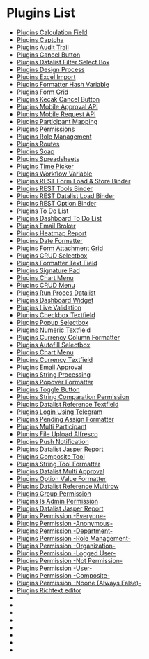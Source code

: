 # Plugins List
- [Plugins Calculation Field](https://kinnara-digital-studio.github.io/kecak-workflow/#/PluginsList_CalculationField)
- [Plugins Captcha](https://kinnara-digital-studio.github.io/kecak-workflow/#/pluginsList_Captcha)
- [Plugins Audit Trail](https://kinnara-digital-studio.github.io/kecak-workflow/#/PluginsList_auditTrail)
- [Plugins Cancel Button](https://kinnara-digital-studio.github.io/kecak-workflow/#/PluginsList_cancelButton)
- [Plugins Datalist Filter Select Box](https://kinnara-digital-studio.github.io/kecak-workflow/#/pluginsList_datalistFilter_selectBox)
- [Plugins Design Process](https://kinnara-digital-studio.github.io/kecak-workflow/#/PluginsList_DesignProcess)
- [Plugins Excel Import](https://kinnara-digital-studio.github.io/kecak-workflow/#/PluginsList_excelImport)
- [Plugins Formatter Hash Variable](https://kinnara-digital-studio.github.io/kecak-workflow/#/PluginsList_FormatterHashVariable)
- [Plugins Form Grid](https://kinnara-digital-studio.github.io/kecak-workflow/#/PluginsList_formGrid)
- [Plugins Kecak Cancel Button](https://kinnara-digital-studio.github.io/kecak-workflow/#/pluginsList_kecakCancelButton)
- [Plugins Mobile Approval API](https://kinnara-digital-studio.github.io/kecak-workflow/#/pluginsList_mobileApprovalAPI)
- [Plugins Mobile Request API](https://kinnara-digital-studio.github.io/kecak-workflow/#/pluginsList_mobileRequestAPI)
- [Plugins Participant Mapping](https://kinnara-digital-studio.github.io/kecak-workflow/#/PluginsList_ParticipantMapping)
- [Plugins Permissions](https://kinnara-digital-studio.github.io/kecak-workflow/#/pluginsList_permissions)
- [Plugins Role Management](https://kinnara-digital-studio.github.io/kecak-workflow/#/PluginsList_RoleManagement)
- [Plugins Routes](https://kinnara-digital-studio.github.io/kecak-workflow/#/PluginsList_Routes)
- [Plugins Soap](https://kinnara-digital-studio.github.io/kecak-workflow/#/pluginsList_soap)
- [Plugins Spreadsheets](https://kinnara-digital-studio.github.io/kecak-workflow/#/pluginsList_spreadsheets)
- [Plugins Time Picker](https://kinnara-digital-studio.github.io/kecak-workflow/#/pluginsList_timePicker)
- [Plugins Workflow Variable](https://kinnara-digital-studio.github.io/kecak-workflow/#/PluginsList_WorkflowVariable)
- [Plugins REST Form Load & Store Binder](https://kinnara-digital-studio.github.io/kecak-workflow/#/pluginsList_RestAPIForm)
- [Plugins REST Tools Binder](https://kinnara-digital-studio.github.io/kecak-workflow/#/pluginsList_RestAPIToolBinder)
- [Plugins REST Datalist Load Binder](https://kinnara-digital-studio.github.io/kecak-workflow/#/pluginsList_RestAPIDatalist)
- [Plugins REST Option Binder](https://kinnara-digital-studio.github.io/kecak-workflow/#/pluginsList_RestAPIOptionBinder)
- [Plugins To Do List](https://kinnara-digital-studio.github.io/kecak-workflow/#/pluginslist_todolist)
- [Plugins Dashboard To Do List](https://kinnara-digital-studio.github.io/kecak-workflow/#/pluginsList_dashboardTodolist)
- [Plugins Email Broker](https://kinnara-digital-studio.github.io/kecak-workflow/#/pluginsList_emailBroker)
- [Plugins Heatmap Report](https://kinnara-digital-studio.github.io/kecak-workflow/#/pluginsList_heatmapReport2)
- [Plugins Date Formatter](https://kinnara-digital-studio.github.io/kecak-workflow/#/pluginsList_dateFormatter)
- [Plugins Form Attachment Grid](https://kinnara-digital-studio.github.io/kecak-workflow/#/pluginsList_formAttachmentGrid)
- [Plugins CRUD Selectbox](https://kinnara-digital-studio.github.io/kecak-workflow/#/pluginsList_crudSelectbox)
- [Plugins Formatter Text Field](https://kinnara-digital-studio.github.io/kecak-workflow/#/pluginsList_formatterTextfield)
- [Plugins Signature Pad](https://kinnara-digital-studio.github.io/kecak-workflow/#/pluginsList_signaturePad)
- [Plugins Chart Menu](https://kinnara-digital-studio.github.io/kecak-workflow/#/pluginsList_chartMenu)
- [Plugins CRUD Menu](https://kinnara-digital-studio.github.io/kecak-workflow/#/pluginsList_crudMenu)
- [Plugins Run Proces Datalist](https://kinnara-digital-studio.github.io/kecak-workflow/#/pluginsList_runProcessDatalist)
- [Plugins Dashboard Widget](https://kinnara-digital-studio.github.io/kecak-workflow/#/pluginsList_dashboardWidget)
- [Plugins Live Validation](https://kinnara-digital-studio.github.io/kecak-workflow/#/pluginsList_liveValidation)
- [Plugins Checkbox Textfield](https://kinnara-digital-studio.github.io/kecak-workflow/#/pluginsList_checkboxTextfield)
- [Plugins Popup Selectbox](https://kinnara-digital-studio.github.io/kecak-workflow/#/pluginsList_popupSelectbox)
- [Plugins Numeric Textfield](https://kinnara-digital-studio.github.io/kecak-workflow/#/pluginsList_numericTextField)
- [Plugins Currency Column Formatter](https://kinnara-digital-studio.github.io/kecak-workflow/#/pluginsList_currencyColumnFormatter)
- [Plugins Autofill Selectbox](https://kinnara-digital-studio.github.io/kecak-workflow/#/PluginsList_autoFillSelectBox)
- [Plugins Chart Menu](https://kinnara-digital-studio.github.io/kecak-workflow/#/PluginsList_chartMenu)
- [Plugins Currency Textfield](https://kinnara-digital-studio.github.io/kecak-workflow/#/PluginsList_currencyTextfield)
- [Plugins Email Approval](https://kinnara-digital-studio.github.io/kecak-workflow/#/pluginsList_emailApproval)
- [Plugins String Processing](https://kinnara-digital-studio.github.io/kecak-workflow/#/pluginsList_stringProcessing)
- [Plugins Popover Formatter](https://kinnara-digital-studio.github.io/kecak-workflow/#/pluginsList_popoverFormatter)
- [Plugins Toggle Button](https://kinnara-digital-studio.github.io/kecak-workflow/#/pluginsList_toggleButton)
- [Plugins String Comparation Permission](https://kinnara-digital-studio.github.io/kecak-workflow/#/pluginsList_stringComparation)
- [Plugins Datalist Reference Textfield](https://kinnara-digital-studio.github.io/kecak-workflow/#/pluginsList_datalistReference)
- [Plugins Login Using Telegram](https://kinnara-digital-studio.github.io/kecak-workflow/#/pluginsList_loginTelegram)
- [Plugins Pending Assign Formatter](https://kinnara-digital-studio.github.io/kecak-workflow/#/pluginsList_pendingAssignFormatter)
- [Plugins Multi Participant](https://kinnara-digital-studio.github.io/kecak-workflow/#/pluginsList_multiParticipant)
- [Plugins File Upload Alfresco](https://kinnara-digital-studio.github.io/kecak-workflow/#/pluginsList_alfresco)
- [Plugins Push Notification](https://kinnara-digital-studio.github.io/kecak-workflow/#/pluginsList_pushNotification)
- [Plugins Datalist Jasper Report](https://kinnara-digital-studio.github.io/kecak-workflow/#/pluginsList_datalistJasperReport)
- [Plugins Composite Tool](https://kinnara-digital-studio.github.io/kecak-workflow/#/pluginsList_compositeTool)
- [Plugins String Tool Formatter](https://kinnara-digital-studio.github.io/kecak-workflow/#/pluginsList_stringToolsFormatter)
- [Plugins Datalist Multi Approval](https://kinnara-digital-studio.github.io/kecak-workflow/#/pluginsList_datalistMultiApproval)
- [Plugins Option Value Formatter](https://kinnara-digital-studio.github.io/kecak-workflow/#/pluginsList_optionValueFormatter)
- [Plugins Datalist Reference Multirow](https://kinnara-digital-studio.github.io/kecak-workflow/#/pluginsList_datalistReferenceMultirow)
- [Plugins Group Permission](https://kinnara-digital-studio.github.io/kecak-workflow/#/pluginsList_permissionGroup)
- [Plugins Is Admin Permission](https://kinnara-digital-studio.github.io/kecak-workflow/#/pluginsList_permissionIsAdmin)
- [Plugins Datalist Jasper Report](https://kinnara-digital-studio.github.io/kecak-workflow/#/pluginsList_datalistJasperReport)
- [Plugins Permission -Everyone-](https://kinnara-digital-studio.github.io/kecak-workflow/#/pluginsList_permissionEveryone)
- [Plugins Permission -Anonymous-](https://kinnara-digital-studio.github.io/kecak-workflow/#/pluginsList_permissionAnonymous)
- [Plugins Permission -Department-](https://kinnara-digital-studio.github.io/kecak-workflow/#/pluginsList_permissionDepartment)
- [Plugins Permission -Role Management-](https://kinnara-digital-studio.github.io/kecak-workflow/#/pluginsList_permissionRoleManagement)
- [Plugins Permission -Organization-](https://kinnara-digital-studio.github.io/kecak-workflow/#/pluginsList_permissionOrganization)
- [Plugins Permission -Logged User-](https://kinnara-digital-studio.github.io/kecak-workflow/#/pluginsList_permissionLoggedUser)
- [Plugins Permission -Not Permission-](https://kinnara-digital-studio.github.io/kecak-workflow/#/pluginsList_permissionNotPermission)
- [Plugins Permission -User-](https://kinnara-digital-studio.github.io/kecak-workflow/#/pluginsList_permissionUser)
- [Plugins Permission -Composite-](https://kinnara-digital-studio.github.io/kecak-workflow/#/pluginsList_permissionComposite)
- [Plugins Permission -Noone (Always False)-](https://kinnara-digital-studio.github.io/kecak-workflow/#/pluginsList_permissionNone)
- [Plugins Richtext editor](https://kinnara-digital-studio.github.io/kecak-workflow/#/pluginsList_richTextValidator)
- [](https://kinnara-digital-studio.github.io/kecak-workflow/#/pluginsList_)
- [](https://kinnara-digital-studio.github.io/kecak-workflow/#/pluginsList_)
- [](https://kinnara-digital-studio.github.io/kecak-workflow/#/pluginsList_)
- [](https://kinnara-digital-studio.github.io/kecak-workflow/#/pluginsList_)
- [](https://kinnara-digital-studio.github.io/kecak-workflow/#/pluginsList_)
- [](https://kinnara-digital-studio.github.io/kecak-workflow/#/pluginsList_)
- [](https://kinnara-digital-studio.github.io/kecak-workflow/#/pluginsList_)
- [](https://kinnara-digital-studio.github.io/kecak-workflow/#/pluginsList_)
